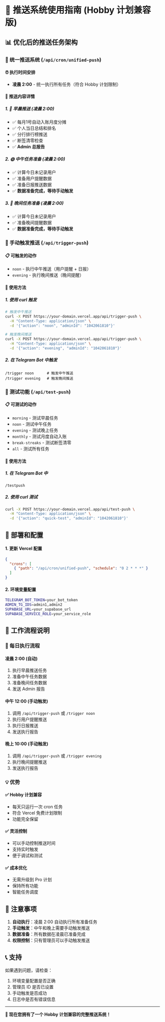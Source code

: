 # 🚀 推送系统使用指南 (Hobby 计划兼容版)

## 📊 优化后的推送任务架构

### **🎯 统一推送系统 (`/api/cron/unified-push`)**

#### **⏰ 执行时间安排**
- **凌晨 2:00** - 统一执行所有任务（符合 Hobby 计划限制）

#### **📱 推送内容详情**

##### **1. 🌅 早晨推送 (凌晨 2:00)**
- ✅ 每月1号自动入账月度分摊
- ✅ 个人当日总结和排名
- ✅ 分行排行榜推送
- ✅ 断签清零检查
- ✅ **Admin 总报告**

##### **2. 🌞 中午任务准备 (凌晨 2:00)**
- ✅ 计算今日未记录用户
- ✅ 准备用户提醒数据
- ✅ 准备日报推送数据
- ✅ **数据准备完成，等待手动触发**

##### **3. 🌙 晚间任务准备 (凌晨 2:00)**
- ✅ 计算今日未记录用户
- ✅ 准备晚间提醒数据
- ✅ **数据准备完成，等待手动触发**

### **🚀 手动触发推送 (`/api/trigger-push`)**

#### **📋 可触发的动作**
- `noon` - 执行中午推送（用户提醒 + 日报）
- `evening` - 执行晚间推送（晚间提醒）

#### **🔧 使用方法**

##### **1. 使用 curl 触发**
```bash
# 触发中午推送
curl -X POST https://your-domain.vercel.app/api/trigger-push \
  -H "Content-Type: application/json" \
  -d '{"action": "noon", "adminId": "1042061810"}'

# 触发晚间推送
curl -X POST https://your-domain.vercel.app/api/trigger-push \
  -H "Content-Type: application/json" \
  -d '{"action": "evening", "adminId": "1042061810"}'
```

##### **2. 在 Telegram Bot 中触发**
```
/trigger noon      # 触发中午推送
/trigger evening   # 触发晚间推送
```

### **🧪 测试功能 (`/api/test-push`)**

#### **📋 可测试的动作**
- `morning` - 测试早晨任务
- `noon` - 测试中午任务  
- `evening` - 测试晚上任务
- `monthly` - 测试月度自动入账
- `break-streaks` - 测试断签清零
- `all` - 测试所有任务

#### **🔧 使用方法**

##### **1. 在 Telegram Bot 中**
```
/testpush
```

##### **2. 使用 curl 测试**
```bash
curl -X POST https://your-domain.vercel.app/api/test-push \
  -H "Content-Type: application/json" \
  -d '{"action": "quick-test", "adminId": "1042061810"}'
```

## **🔧 部署和配置**

#### **1. 更新 Vercel 配置**
```json
{
  "crons": [
    { "path": "/api/cron/unified-push", "schedule": "0 2 * * *" }
  ]
}
```

#### **2. 环境变量配置**
```bash
TELEGRAM_BOT_TOKEN=your_bot_token
ADMIN_TG_IDS=admin1,admin2
SUPABASE_URL=your_supabase_url
SUPABASE_SERVICE_ROLE=your_service_role
```

## **🎯 工作流程说明**

### **🔄 每日执行流程**

#### **凌晨 2:00 (自动)**
1. 执行早晨推送任务
2. 准备中午任务数据
3. 准备晚间任务数据
4. 发送 Admin 报告

#### **中午 12:00 (手动触发)**
1. 调用 `/api/trigger-push` 或 `/trigger noon`
2. 执行用户提醒推送
3. 执行日报推送
4. 发送执行报告

#### **晚上 10:00 (手动触发)**
1. 调用 `/api/trigger-push` 或 `/trigger evening`
2. 执行晚间提醒推送
3. 发送执行报告

### **💡 优势**

#### **✅ Hobby 计划兼容**
- 每天只运行一次 cron 任务
- 符合 Vercel 免费计划限制
- 功能完全保留

#### **✅ 灵活控制**
- 可以手动控制推送时间
- 支持实时触发
- 便于调试和测试

#### **✅ 成本优化**
- 无需升级到 Pro 计划
- 保持所有功能
- 智能任务调度

## **🚨 注意事项**

1. **自动执行**：凌晨 2:00 自动执行所有准备任务
2. **手动触发**：中午和晚上需要手动触发推送
3. **数据准备**：所有数据在凌晨已准备完成
4. **权限控制**：只有管理员可以手动触发推送

## **📞 支持**

如果遇到问题，请检查：
1. 环境变量配置是否正确
2. 管理员 ID 是否已设置
3. 手动触发是否成功
4. 日志中是否有错误信息

---

**🎉 现在您拥有了一个 Hobby 计划兼容的完整推送系统！** 